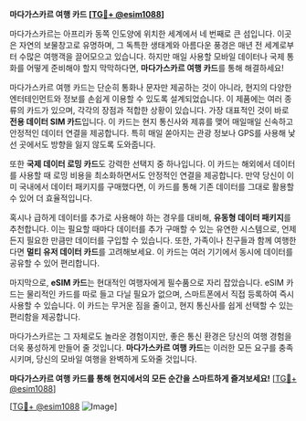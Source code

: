 **마다가스카르 여행 카드 [[TG💪+ @esim1088](https://t.me/s/esim1088)]**

마다가스카르는 아프리카 동쪽 인도양에 위치한 세계에서 네 번째로 큰 섬입니다. 이곳은 자연의 보물창고로 유명하며, 그 독특한 생태계와 아름다운 풍경은 매년 전 세계로부터 수많은 여행객을 끌어모으고 있습니다. 하지만 매일 사용할 모바일 데이터나 국제 통화를 어떻게 준비해야 할지 막막하다면, **마다가스카르 여행 카드**를 통해 해결하세요!

마다가스카르 여행 카드는 단순히 통화나 문자만 제공하는 것이 아니라, 현지의 다양한 엔터테인먼트와 정보를 손쉽게 이용할 수 있도록 설계되었습니다. 이 제품에는 여러 종류의 카드가 있으며, 각각의 장점과 적합한 상황이 있습니다. 가장 대표적인 것이 바로 **전용 데이터 SIM 카드**입니다. 이 카드는 현지 통신사와 제휴를 맺어 매일매일 신속하고 안정적인 데이터 연결을 제공합니다. 특히 매일 쏟아지는 관광 정보나 GPS를 사용해 낯선 곳에서도 방향을 잃지 않도록 도와줍니다.

또한 **국제 데이터 로밍 카드**도 강력한 선택지 중 하나입니다. 이 카드는 해외에서 데이터를 사용할 때 로밍 비용을 최소화하면서도 안정적인 연결을 제공합니다. 만약 당신이 이미 국내에서 데이터 패키지를 구매했다면, 이 카드를 통해 기존 데이터를 그대로 활용할 수 있어 더 효율적입니다.

혹시나 급하게 데이터를 추가로 사용해야 하는 경우를 대비해, **유동형 데이터 패키지**를 추천합니다. 이는 필요할 때마다 데이터를 추가 구매할 수 있는 유연한 시스템으로, 언제든지 필요한 만큼만 데이터를 구입할 수 있습니다. 또한, 가족이나 친구들과 함께 여행한다면 **멀티 유저 데이터 카드**를 고려해보세요. 이 카드는 여러 기기에서 동시에 데이터를 공유할 수 있어 편리합니다.

마지막으로, **eSIM 카드**는 현대적인 여행자에게 필수품으로 자리 잡았습니다. eSIM 카드는 물리적인 카드를 따로 들고 다닐 필요가 없으며, 스마트폰에서 직접 등록하여 즉시 사용할 수 있습니다. 이 카드는 무거운 짐을 줄이고, 현지 통신사를 쉽게 선택할 수 있는 편리함을 제공합니다.

마다가스카르는 그 자체로도 놀라운 경험이지만, 좋은 통신 환경은 당신의 여행 경험을 더욱 풍성하게 만들어 줄 것입니다. **마다가스카르 여행 카드**는 이러한 모든 요구를 충족시키며, 당신의 모바일 여행을 완벽하게 도와줄 것입니다.

**마다가스카르 여행 카드를 통해 현지에서의 모든 순간을 스마트하게 즐겨보세요!** [[TG💪+ @esim1088](https://t.me/s/esim1088)]

[[TG💪+ @esim1088](https://t.me/s/esim1088) ![Image](https://i.postimg.cc/Y0z9fWf4/image.png)]